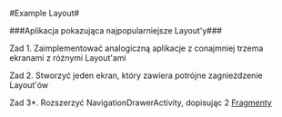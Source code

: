#Example Layout#

###Aplikacja pokazująca najpopularniejsze Layout'y###

Zad 1. Zaimplementować analogiczną aplikacje z conajmniej trzema ekranami z różnymi Layout'ami

Zad 2. Stworzyć jeden ekran, który zawiera potrójne zagnieżdzenie Layout'ów

Zad 3*. Rozszerzyć NavigationDrawerActivity, dopisując 2 <a href="https://developer.android.com/guide/components/fragments.html">Fragmenty</a>